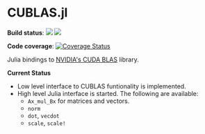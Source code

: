 # CUBLAS.jl

**Build status**: [![](https://ci.maleadt.net/buildbot/julia/badge.svg?builder=CUBLAS.jl:%20Julia%200.5%20(x86-64)&badge=Julia%20v0.5)](https://ci.maleadt.net/buildbot/julia/builders/CUBLAS.jl%3A%20Julia%200.5%20%28x86-64%29) [![](https://ci.maleadt.net/buildbot/julia/badge.svg?builder=CUBLAS.jl:%20Julia%200.6%20(x86-64)&badge=Julia%200.6)](https://ci.maleadt.net/buildbot/julia/builders/CUBLAS.jl%3A%20Julia%200.6%20%28x86-64%29)

**Code coverage**: [![Coverage Status](https://codecov.io/gh/JuliaGPU/CUBLAS.jl/coverage.svg)](https://codecov.io/gh/JuliaGPU/CUBLAS.jl)

Julia bindings to [NVIDIA's CUDA BLAS](http://docs.nvidia.com/cuda/cublas/#axzz3QuWcFxvY) library.

**Current Status**
* Low level interface to CUBLAS funtionality is implemented.
* High level Julia interface is started. The following are available:
    * `Ax_mul_Bx` for matrices and vectors.
    * `norm`
    * `dot`, `vecdot`
    * `scale`, `scale!`
